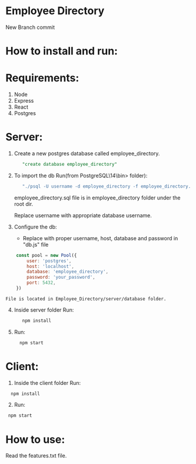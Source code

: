 # Employee Directory
New Branch commit
# How to install and run:

# Requirements:
1. Node
2. Express
3. React
4. Postgres

# Server:
1. Create a new postgres database called employee_directory.
   ```sql
      "create database employee_directory"
   ```
2. To import the db Run(from PostgreSQL\14\bin> folder):
   ```cmd
      "./psql -U username -d employee_directory -f employee_directory.sql" 
   ```
   employee_directory.sql file is in employee_directory folder under the root dir.
   
   Replace username with appropriate database username.
   
3. Configure the db:
   - Replace with proper username, host, database and password in "db.js" file
```js
    const pool = new Pool({
        user: 'postgres',
        host: 'localhost',
        database: 'employee_directory',
        password: 'your_password',
        port: 5432,
    })
```
    File is located in Employee_Directory/server/database folder.


4. Inside server folder Run:
   ```cmd
      npm install
   ```
6. Run:
    ```cmd
      npm start
   ```

# Client:

1. Inside the client folder Run:
 ```cmd 
   npm install
   ```
2. Run:
  ```cmd 
   npm start
   ```
   
# How to use:
   Read the features.txt file.
